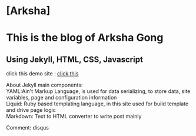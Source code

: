 # [Arksha]
# This is the blog of Arksha Gong
## Using Jekyll, HTML, CSS, Javascript

click this demo site : [click this](http://www.arkshagong.com)

About Jekyll main components:  
YAML:Ain't Markup Language, is used for data serializing, to store data, site variables, page and configuration information  
Liquid: Ruby based templating language, in this site used for build template and drive page logic  
Markdown: Text to HTML converter to write post mainly  

Comment: disqus


